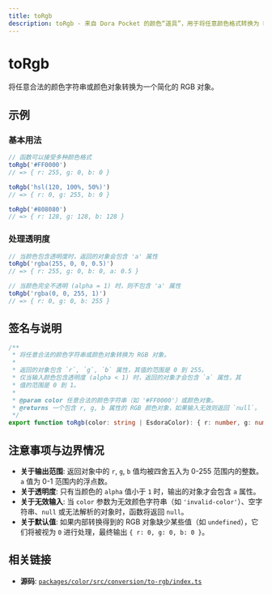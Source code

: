 ```yaml
---
title: toRgb
description: toRgb - 来自 Dora Pocket 的颜色“道具”，用于将任意颜色格式转换为 RGB 对象。
---
```


# toRgb

<!-- 1. 简介：一句话核心功能描述 -->

将任意合法的颜色字符串或颜色对象转换为一个简化的 RGB 对象。

<!-- 2. 示例：由核心功能和从测试用例中提炼的场景组成 -->

## 示例

### 基本用法

```typescript
// 函数可以接受多种颜色格式
toRgb('#FF0000')
// => { r: 255, g: 0, b: 0 }

toRgb('hsl(120, 100%, 50%)')
// => { r: 0, g: 255, b: 0 }

toRgb('#808080')
// => { r: 128, g: 128, b: 128 }
```

### 处理透明度

```typescript
// 当颜色包含透明度时，返回的对象会包含 'a' 属性
toRgb('rgba(255, 0, 0, 0.5)')
// => { r: 255, g: 0, b: 0, a: 0.5 }

// 当颜色完全不透明 (alpha = 1) 时，则不包含 'a' 属性
toRgb('rgba(0, 0, 255, 1)')
// => { r: 0, g: 0, b: 255 }
```

<!-- 3. 签名与说明：合并了签名、参数、返回值的唯一技术核心 -->

## 签名与说明

```typescript
/**
 * 将任意合法的颜色字符串或颜色对象转换为 RGB 对象。
 *
 * 返回的对象包含 `r`, `g`, `b` 属性，其值的范围是 0 到 255。
 * 仅当输入颜色包含透明度 (alpha < 1) 时，返回的对象才会包含 `a` 属性，其
 * 值的范围是 0 到 1。
 *
 * @param color 任意合法的颜色字符串（如 '#FF0000'）或颜色对象。
 * @returns 一个包含 r, g, b 属性的 RGB 颜色对象，如果输入无效则返回 `null`。
 */
export function toRgb(color: string | EsdoraColor): { r: number, g: number, b: number, a?: number } | null
```

<!-- 4. 注意事项与边界情况：建立用户信任 -->

## 注意事项与边界情况

- **关于输出范围**: 返回对象中的 `r`, `g`, `b` 值均被四舍五入为 0-255 范围内的整数。`a` 值为 0-1 范围内的浮点数。
- **关于透明度**: 只有当颜色的 `alpha` 值小于 `1` 时，输出的对象才会包含 `a` 属性。
- **关于无效输入**: 当 `color` 参数为无效颜色字符串（如 `'invalid-color'`）、空字符串、`null` 或无法解析的对象时，函数将返回 `null`。
- **关于默认值**: 如果内部转换得到的 RGB 对象缺少某些值（如 `undefined`），它们将被视为 `0` 进行处理，最终输出 `{ r: 0, g: 0, b: 0 }`。

<!-- 5. 相关链接：提供相关函数及源码的链接 -->

## 相关链接

- **源码**: [`packages/color/src/conversion/to-rgb/index.ts`](https://github.com/esdora-js/esdora/blob/main/packages/color/src/conversion/to-rgb/index.ts)
